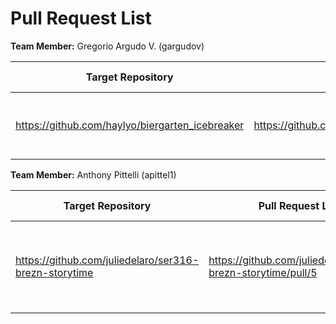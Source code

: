 # Pull Request List

**Team Member:** Gregorio Argudo V. (gargudov)

| Target Repository | Pull Request Link | Sentence Summary |
|---|---|---|
| https://github.com/haylyo/biergarten_icebreaker | https://github.com/haylyo/biergarten_icebreaker/pull/1 | Added sentence using 'Hund','BMW' and 'Schloss' |

**Team Member:** Anthony Pittelli (apittel1)

| Target Repository | Pull Request Link | Sentence Summary |
|---|---|---|
| https://github.com/juliedelaro/ser316-brezn-storytime| https://github.com/juliedelaro/ser316-brezn-storytime/pull/5 | Added sentence 5 using words gaebaeck and schloss. |